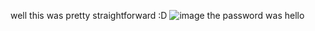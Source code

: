well this was pretty straightforward :D 
![image](https://github.com/user-attachments/assets/3ceaddd4-d2f6-4a56-b2d5-8b203ad61742)
the password was hello 
